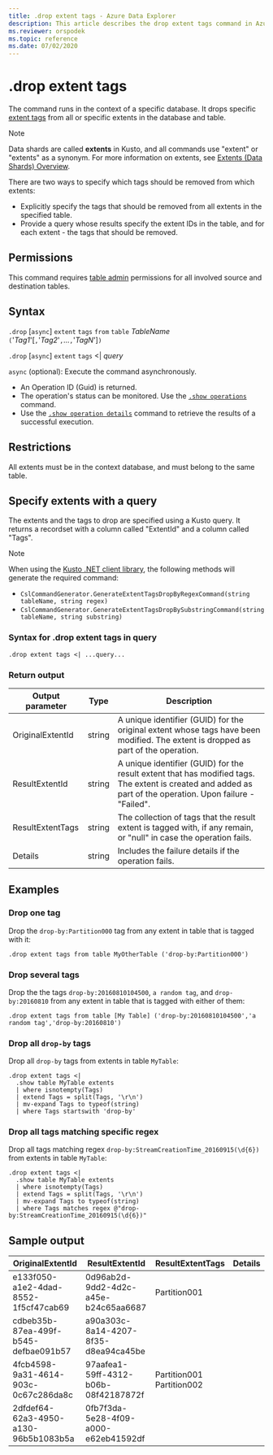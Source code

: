 ```yaml
---
title: .drop extent tags - Azure Data Explorer
description: This article describes the drop extent tags command in Azure Data Explorer.
ms.reviewer: orspodek
ms.topic: reference
ms.date: 07/02/2020
---
```


# .drop extent tags

The command runs in the context of a specific database. It drops specific [extent tags](extents-overview.md#extent-tagging) from all or specific extents in the database and table.  

> [!NOTE]
> Data shards are called **extents** in Kusto, and all commands use "extent" or "extents" as a synonym.
> For more information on extents, see [Extents (Data Shards) Overview](extents-overview.md).

There are two ways to specify which tags should be removed from which extents:

* Explicitly specify the tags that should be removed from all extents in the specified table.
* Provide a query whose results specify the extent IDs in the table, and for each extent - the tags that should be removed.

## Permissions

This command requires [table admin](access-control/role-based-authorization.md) permissions for all involved source and destination tables.

## Syntax

`.drop` [`async`] `extent` `tags` `from` `table` *TableName* `(`'*Tag1*'[`,`'*Tag2*'`,`...`,`'*TagN*']`)`

`.drop` [`async`] `extent` `tags` <| *query*

`async` (optional): Execute the command asynchronously.
   * An Operation ID (Guid) is returned.
   * The operation's status can be monitored. Use the [`.show operations`](operations.md#show-operations) command.
   * Use the [`.show operation details`](operations.md#show-operation-details) command to retrieve the results of a successful execution.

## Restrictions

All extents must be in the context database, and must belong to the same table.

## Specify extents with a query

The extents and the tags to drop are specified using a Kusto query. It returns a recordset with a column called "ExtentId" and a column called "Tags".

> [!NOTE]
> When using the [Kusto .NET client library](../api/netfx/about-kusto-data.md), the following methods will generate the required command:
> * `CslCommandGenerator.GenerateExtentTagsDropByRegexCommand(string tableName, string regex)`
> * `CslCommandGenerator.GenerateExtentTagsDropBySubstringCommand(string tableName, string substring)`

### Syntax for .drop extent tags in query

```kusto 
.drop extent tags <| ...query...
```

### Return output

Output parameter |Type |Description 
---|---|---
OriginalExtentId |string |A unique identifier (GUID) for the original extent whose tags have been modified. The extent is dropped as part of the operation.
ResultExtentId |string |A unique identifier (GUID) for the result extent that has modified tags. The extent is created and added as part of the operation. Upon failure - "Failed".
ResultExtentTags |string |The collection of tags that the result extent is tagged with, if any remain, or "null" in case the operation fails.
Details |string |Includes the failure details if the operation fails.

## Examples

### Drop one tag

Drop the `drop-by:Partition000` tag from any extent in table that is tagged with it:

```kusto
.drop extent tags from table MyOtherTable ('drop-by:Partition000')
```

### Drop several tags

Drop the the tags `drop-by:20160810104500`, `a random tag`, and `drop-by:20160810` from any extent in table that is tagged with either of them:

```kusto
.drop extent tags from table [My Table] ('drop-by:20160810104500','a random tag','drop-by:20160810')
```

### Drop all `drop-by` tags 

Drop all `drop-by` tags from extents in table `MyTable`:

```kusto
.drop extent tags <| 
  .show table MyTable extents 
  | where isnotempty(Tags)
  | extend Tags = split(Tags, '\r\n') 
  | mv-expand Tags to typeof(string)
  | where Tags startswith 'drop-by'
```

### Drop all tags matching specific regex 

Drop all tags matching regex `drop-by:StreamCreationTime_20160915(\d{6})` from extents in table `MyTable`:

```kusto
.drop extent tags <| 
  .show table MyTable extents 
  | where isnotempty(Tags)
  | extend Tags = split(Tags, '\r\n')
  | mv-expand Tags to typeof(string)
  | where Tags matches regex @"drop-by:StreamCreationTime_20160915(\d{6})"
```

## Sample output

|OriginalExtentId |ResultExtentId | ResultExtentTags | Details
|---|---|---|---
|e133f050-a1e2-4dad-8552-1f5cf47cab69 |0d96ab2d-9dd2-4d2c-a45e-b24c65aa6687 | Partition001 |
|cdbeb35b-87ea-499f-b545-defbae091b57 |a90a303c-8a14-4207-8f35-d8ea94ca45be | |
|4fcb4598-9a31-4614-903c-0c67c286da8c |97aafea1-59ff-4312-b06b-08f42187872f | Partition001 Partition002 |
|2dfdef64-62a3-4950-a130-96b5b1083b5a |0fb7f3da-5e28-4f09-a000-e62eb41592df | |
